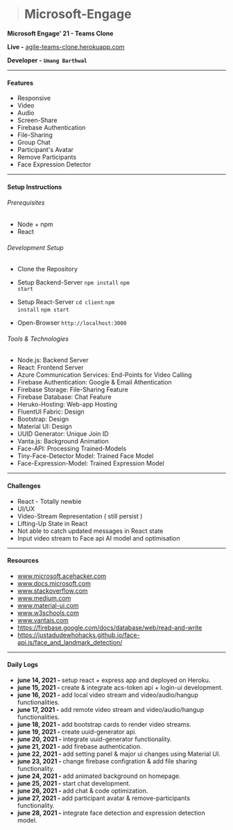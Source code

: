 > # Microsoft-Engage

__Microsoft Engage' 21 - Teams Clone__

__Live -__ [agile-teams-clone.herokuapp.com](agile-teams-clone.herokuapp.com)

__Developer -__ <code><b>Umang Barthwal</b></code>

___

#### Features

- Responsive
- Video
- Audio
- Screen-Share
- Firebase Authentication
- File-Sharing
- Group Chat
- Participant's Avatar
- Remove Participants
- Face Expression Detector

___

#### Setup Instructions

###### Prerequisites
- Node + npm
- React

###### Development Setup
- Clone the Repository
- Setup Backend-Server
 <code>npm install</code>
 <code>npm start</code>


- Setup React-Server
 <code>cd client</code>
 <code>npm install</code>
 <code>npm start</code>

- Open-Browser
 <code>http://localhost:3000</code>

###### Tools & Technologies
- Node.js: Backend Server
- React: Frontend Server
- Azure Communication Services: End-Points for Video Calling
- Firebase Authentication: Google & Email Athentication
- Firebase Storage: File-Sharing Feature
- Firebase Database: Chat Feature
- Heruko-Hosting: Web-app Hosting
- FluentUI Fabric: Design
- Bootstrap: Design
- Material UI: Design
- UUID Generator: Unique Join ID 
- Vanta.js: Background Animation
- Face-API: Processing Trained-Models
- Tiny-Face-Detector Model: Trained Face Model
- Face-Expression-Model: Trained Expression Model

___

#### Challenges

- React - Totally newbie
- UI/UX
- Video-Stream Representation ( still persist )
- Lifting-Up State in React
- Not able to catch updated messages in React state
- Input video stream to Face api AI model and optimisation

___

#### Resources

- www.microsoft.acehacker.com
- www.docs.microsoft.com
- www.stackoverflow.com
- www.medium.com
- www.material-ui.com
- www.w3schools.com
- www.vantajs.com
- https://firebase.google.com/docs/database/web/read-and-write
- https://justadudewhohacks.github.io/face-api.js/face_and_landmark_detection/

___

#### Daily Logs
- <b> june 14, 2021 - </b> setup react + express app and deployed on Heroku.
- <b> june 15, 2021 - </b> create & integrate acs-token api + login-ui development.
- <b> june 16, 2021 - </b> add local video stream and video/audio/hangup functionalities.
- <b> june 17, 2021 - </b> add remote video stream and video/audio/hangup functionalities.
- <b> june 18, 2021 - </b> add bootstrap cards to render video streams.
- <b> june 19, 2021 - </b> create uuid-generator api.
- <b> june 20, 2021 - </b> integrate uuid-generator functionality.
- <b> june 21, 2021 - </b> add firebase authentication.
- <b> june 22, 2021 - </b> add setting panel & major ui changes using Material UI.
- <b> june 23, 2021 - </b> change firebase configration & add file sharing functionality.
- <b> june 24, 2021 - </b> add animated background on homepage.
- <b> june 25, 2021 - </b> start chat development.
- <b> june 26, 2021 - </b> add chat & code optimization.
- <b> june 27, 2021 - </b> add participant avatar & remove-participants functionality.
- <b> june 28, 2021 - </b> integrate face detection and expression detection model.